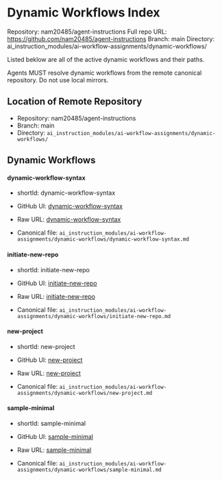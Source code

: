 # Dynamic Workflows Index

Repository: nam20485/agent-instructions
Full repo URL: https://github.com/nam20485/agent-instructions
Branch: main
Directory: ai_instruction_modules/ai-workflow-assignments/dynamic-workflows/

Listed beklow are all of the active dynamic workflows and their paths.

Agents MUST resolve dynamic workflows from the remote canonical repository. Do not use local mirrors.

## Location of Remote Repository

- Repository: nam20485/agent-instructions
- Branch: main
- Directory: `ai_instruction_modules/ai-workflow-assignments/dynamic-workflows/`

## Dynamic Workflows 

#### dynamic-workflow-syntax

- shortId: dynamic-workflow-syntax

- GitHub UI: [dynamic-workflow-syntax](https://github.com/nam20485/agent-instructions/blob/main/ai_instruction_modules/ai-workflow-assignments/dynamic-workflows/dynamic-workflow-syntax.md)
- Raw URL:   [dynamic-workflow-syntax](https://raw.githubusercontent.com/nam20485/agent-instructions/main/ai_instruction_modules/ai-workflow-assignments/dynamic-workflows/dynamic-workflow-syntax.md)
- Canonical file: `ai_instruction_modules/ai-workflow-assignments/dynamic-workflows/dynamic-workflow-syntax.md`

#### initiate-new-repo

- shortId: initiate-new-repo

- GitHub UI: [initiate-new-repo](https://github.com/nam20485/agent-instructions/blob/main/ai_instruction_modules/ai-workflow-assignments/dynamic-workflows/initiate-new-repo.md)
- Raw URL:   [initiate-new-repo](https://raw.githubusercontent.com/nam20485/agent-instructions/main/ai_instruction_modules/ai-workflow-assignments/dynamic-workflows/initiate-new-repo.md)
- Canonical file: `ai_instruction_modules/ai-workflow-assignments/dynamic-workflows/initiate-new-repo.md`

#### new-project

- shortId: new-project

- GitHub UI: [new-project](https://github.com/nam20485/agent-instructions/blob/main/ai_instruction_modules/ai-workflow-assignments/dynamic-workflows/new-project.md)
- Raw URL:   [new-project](https://raw.githubusercontent.com/nam20485/agent-instructions/main/ai_instruction_modules/ai-workflow-assignments/dynamic-workflows/new-project.md)
- Canonical file: `ai_instruction_modules/ai-workflow-assignments/dynamic-workflows/new-project.md`

#### sample-minimal

- shortId: sample-minimal

- GitHub UI: [sample-minimal](https://github.com/nam20485/agent-instructions/blob/main/ai_instruction_modules/ai-workflow-assignments/dynamic-workflows/sample-minimal.md)
- Raw URL:   [sample-minimal](https://raw.githubusercontent.com/nam20485/agent-instructions/main/ai_instruction_modules/ai-workflow-assignments/dynamic-workflows/sample-minimal.md)
- Canonical file: `ai_instruction_modules/ai-workflow-assignments/dynamic-workflows/sample-minimal.md`

